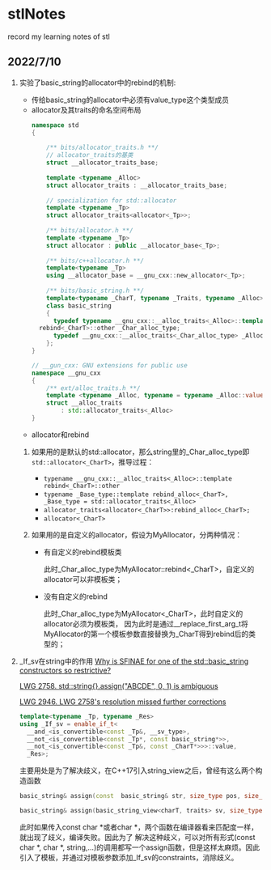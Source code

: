 # stlNotes
record my learning notes of stl

## 2022/7/10

1. 实验了basic_string的allocator中的rebind的机制:
    - 传给basic_string的allocator中必须有value_type这个类型成员
    - allocator及其traits的命名空间布局
      ```c++
      namespace std
      {
          
          /** bits/allocator_traits.h **/
          // allocator_traits的基类
          struct __allocator_traits_base;
          
          template <typename _Alloc>
          struct allocator_traits : __allocator_traits_base;
          
          // specialization for std::allocator
          template <typename _Tp>
          struct allocator_traits<allocator<_Tp>>;
          
          /** bits/allocator.h **/
          template <typename _Tp>
          struct allocator : public __allocator_base<_Tp>;
          
          /** bits/c++allocator.h **/
          template<typename _Tp>
          using __allocator_base = __gnu_cxx::new_allocator<_Tp>;
          
          /** bits/basic_string.h **/
          template<typename _CharT, typename _Traits, typename _Alloc>
          class basic_string
          {
            typedef typename __gnu_cxx::__alloc_traits<_Alloc>::template
        rebind<_CharT>::other _Char_alloc_type;
            typedef __gnu_cxx::__alloc_traits<_Char_alloc_type> _Alloc_traits;
          };
      }
      
      // __gun_cxx: GNU extensions for public use
      namespace __gnu_cxx
      {
          /** ext/alloc_traits.h **/
          template <typename _Alloc, typename = typename _Alloc::value_type>
          struct __alloc_traits
              : std::allocator_traits<_Alloc>
      }
      ```
    - allocator和rebind
    
    1. 如果用的是默认的std::allocator，那么string里的_Char_alloc_type即`std::allocator<_CharT>`，推导过程：
        - `typename __gnu_cxx::__alloc_traits<_Alloc>::template rebind<_CharT>::other`
        - `typename _Base_type::template rebind_alloc<_CharT>, _Base_type = std::allocator_traits<_Alloc>`
        - `allocator_traits<allocator<_CharT>>:rebind_alloc<_CharT>;`
        - `allocator<_CharT>`


    2. 如果用的是自定义的allocator，假设为MyAllocator，分两种情况：
        - 有自定义的rebind模板类
        
          此时_Char_alloc_type为MyAllocator::rebind<_CharT>，自定义的allocator可以非模板类；
        - 没有自定义的rebind
        
          此时_Char_alloc_type为MyAllocator<_CharT>，此时自定义的allocator必须为模板类，
          因为此时是通过__replace_first_arg_t将MyAllocator的第一个模板参数直接替换为_CharT得到rebind后的类型的；

2. _If_sv在string中的作用
    [Why is SFINAE for one of the std::basic_string constructors so restrictive?](https://stackoverflow.com/questions/70591571/why-is-sfinae-for-one-of-the-stdbasic-string-constructors-so-restrictive)

    [LWG 2758. std::string{}.assign("ABCDE", 0, 1) is ambiguous](https://cplusplus.github.io/LWG/lwg-defects.html#2758)

    [LWG 2946. LWG 2758's resolution missed further corrections](https://cplusplus.github.io/LWG/issue2946)

    ```c++
    template<typename _Tp, typename _Res>
    using _If_sv = enable_if_t<
      __and_<is_convertible<const _Tp&, __sv_type>,
      __not_<is_convertible<const _Tp*, const basic_string*>>,
      __not_<is_convertible<const _Tp&, const _CharT*>>>::value,
      _Res>;
    ```
    主要用处是为了解决歧义，在C++17引入string_view之后，曾经有这么两个构造函数
    ```c++
    basic_string& assign(const  basic_string& str, size_type pos, size_type n = npos);

    basic_string& assign(basic_string_view<charT, traits> sv, size_type pos, size_type n = npos);
    ```
    此时如果传入const char *或者char *，两个函数在编译器看来匹配度一样，就出现了歧义，编译失败。因此为了
    解决这种歧义，可以对所有形式(const char *, char *, string,...)的调用都写一个assign函数，但是这样太麻烦。因此引入了模板，并通过对模板参数添加_If_sv的constraints，消除歧义。
